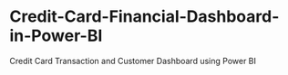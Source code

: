# Credit-Card-Financial-Dashboard-in-Power-BI

Credit Card Transaction and Customer Dashboard using Power BI
